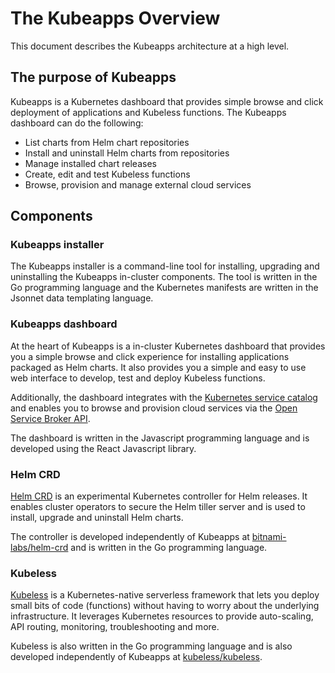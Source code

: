 # The Kubeapps Overview

This document describes the Kubeapps architecture at a high level.

## The purpose of Kubeapps

Kubeapps is a Kubernetes dashboard that provides simple browse and click deployment of applications and Kubeless functions. The Kubeapps dashboard can do the following:

* List charts from Helm chart repositories
* Install and uninstall Helm charts from repositories
* Manage installed chart releases
* Create, edit and test Kubeless functions
* Browse, provision and manage external cloud services

## Components

### Kubeapps installer

The Kubeapps installer is a command-line tool for installing, upgrading and uninstalling the Kubeapps in-cluster components. The tool is written in the Go programming language and the Kubernetes manifests are written in the Jsonnet data templating language.

### Kubeapps dashboard

At the heart of Kubeapps is a in-cluster Kubernetes dashboard that provides you a simple browse and click experience for installing applications packaged as Helm charts. It also provides you a simple and easy to use web interface to develop, test and deploy Kubeless functions.

Additionally, the dashboard integrates with the [Kubernetes service catalog](https://github.com/kubernetes-incubator/service-catalog) and enables you to browse and provision cloud services via the [Open Service Broker API](https://github.com/openservicebrokerapi/servicebroker).

The dashboard is written in the Javascript programming language and is developed using the React Javascript library.

### Helm CRD

[Helm CRD](https://github.com/bitnami-labs/helm-crd) is an experimental Kubernetes controller for Helm releases. It enables cluster operators to secure the Helm tiller server and is used to install, upgrade and uninstall Helm charts.

The controller is developed independently of Kubeapps at [bitnami-labs/helm-crd](https://github.com/bitnami-labs/helm-crd) and is written in the Go programming language.

### Kubeless

[Kubeless](http://kubeless.io/) is a Kubernetes-native serverless framework that lets you deploy small bits of code (functions) without having to worry about the underlying infrastructure. It leverages Kubernetes resources to provide auto-scaling, API routing, monitoring, troubleshooting and more.

Kubeless is also written in the Go programming language and is also developed independently of Kubeapps at [kubeless/kubeless](https://github.com/kubeless/kubeless).
